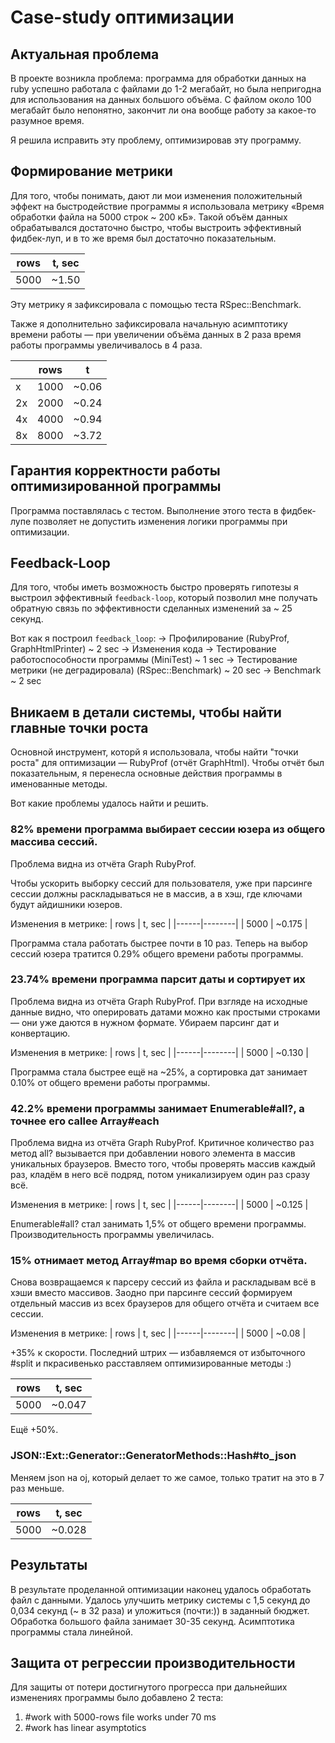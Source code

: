 # Case-study оптимизации

## Актуальная проблема
В проекте возникла проблема: программа для обработки данных на ruby успешно работала с файлами до 1-2 мегабайт, но была непригодна для использования на данных большого объёма. С файлом около 100 мегабайт было непонятно, закончит ли она вообще работу за какое-то разумное время.

Я решила исправить эту проблему, оптимизировав эту программу.

## Формирование метрики
Для того, чтобы понимать, дают ли мои изменения положительный эффект на быстродействие программы я использовала метрику «Время обработки файла на 5000 строк ~ 200 кБ». Такой объём данных обрабатывался достаточно быстро, чтобы выстроить эффективный фидбек-луп, и в то же время был достаточно показательным.

| rows | t, sec |
|------|--------|
| 5000 | ~1.50  |

Эту метрику я зафиксировала с помощью теста RSpec::Benchmark.

Также я дополнительно зафиксировала начальную асимптотику времени работы — при увеличении объёма данных в 2 раза время работы программы увеличивалось в 4 раза.

|    | rows | t     |
|----|------|-------|
| x  | 1000 | ~0.06 |
| 2x | 2000 | ~0.24 |
| 4x | 4000 | ~0.94 |
| 8x | 8000 | ~3.72 |

## Гарантия корректности работы оптимизированной программы
Программа поставлялась с тестом. Выполнение этого теста в фидбек-лупе позволяет не допустить изменения логики программы при оптимизации.

## Feedback-Loop
Для того, чтобы иметь возможность быстро проверять гипотезы я выстроил эффективный `feedback-loop`, который позволил мне получать обратную связь по эффективности сделанных изменений за ~ 25 секунд.

Вот как я построил `feedback_loop`:
→ Профилирование (RubyProf, GraphHtmlPrinter)                 ~ 2 sec
→ Изменения кода
→ Тестирование работоспособности программы (MiniTest)         ~ 1 sec
→ Тестирование метрики (не деградировала) (RSpec::Benchmark)  ~ 20 sec
→ Benchmark                                                   ~ 2 sec

## Вникаем в детали системы, чтобы найти главные точки роста
Основной инструмент, которй я использовала, чтобы найти "точки роста" для оптимизации — RubyProf (отчёт GraphHtml). Чтобы отчёт был показательным, я перенесла основные действия программы в именованные методы.

Вот какие проблемы удалось найти и решить.

### 82% времени программа выбирает сессии юзера из общего массива сессий.
Проблема видна из отчёта Graph RubyProf.

Чтобы ускорить выборку сессий для пользователя, уже при парсинге сессии должны раскладываться не в массив, а в хэш, где ключами будут айдишники юзеров.

Изменения в метрике:
| rows | t, sec |
|------|--------|
| 5000 | ~0.175 |

Программа стала работать быстрее почти в 10 раз. Теперь на выбор сессий юзера тратится 0.29% общего времени работы программы.

### 23.74%	времени программа парсит даты и сортирует их
Проблема видна из отчёта Graph RubyProf. При взгляде на исходные данные видно, что оперировать датами можно как простыми строками — они уже даются в нужном формате. Убираем парсинг дат и конвертацию.

Изменения в метрике:
| rows | t, sec |
|------|--------|
| 5000 | ~0.130 |

Программа стала быстрее ещё на ~25%, а сортировка дат занимает 0.10% от общего времени работы программы.

### 42.2% времени программы занимает Enumerable#all?, а точнее его callee Array#each
Проблема видна из отчёта Graph RubyProf.
Критичное количество раз метод all? вызывается при добавлении нового элемента в массив уникальных браузеров. Вместо того, чтобы проверять массив каждый раз, кладём в него всё подряд, потом уникализируем один раз сразу всё.

Изменения в метрике:
| rows | t, sec |
|------|--------|
| 5000 | ~0.125 |

Enumerable#all? стал занимать 1,5% от общего времени программы. Производительность программы увеличилась.

### 15%	отнимает метод Array#map	во время сборки отчёта.
Снова возвращаемся к парсеру сессий из файла и раскладывам всё в хэши вместо массивов. Заодно при парсинге сессий формируем отдельный массив из всех браузеров для общего отчёта и считаем все сессии.

Изменения в метрике:
| rows | t, sec |
|------|--------|
| 5000 | ~0.08  |

 +35% к скорости.
Последний штрих — избавляемся от избыточного #split и пкрасивенько расставляем оптимизированные методы :)

| rows | t, sec |
|------|--------|
| 5000 | ~0.047 |

Ещё +50%.

### JSON::Ext::Generator::GeneratorMethods::Hash#to_json
Меняем json на oj, который делает то же самое, только тратит на это в 7 раз меньше.

| rows | t, sec |
|------|--------|
| 5000 | ~0.028 |

## Результаты
В результате проделанной оптимизации наконец удалось обработать файл с данными.
Удалось улучшить метрику системы с 1,5 секунд до 0,034 секунд (~ в 32 раза) и уложиться (почти:)) в заданный бюджет.
Обработка большого файла занимает 30-35 секунд.
Асимптотика программы стала линейной.

## Защита от регрессии производительности
Для защиты от потери достигнутого прогресса при дальнейших изменениях программы было добавлено 2 теста:
1. #work with 5000-rows file works under 70 ms
2. #work has linear asymptotics

